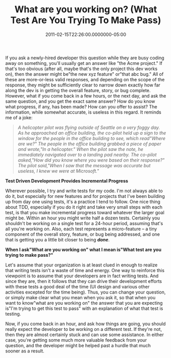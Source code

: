 ﻿---
title: What are you working on? (What Test Are You Trying To Make Pass)
date: "2011-02-15T22:26:00.0000000-05:00"
description: If you ask a newly-hired developer this question while they are
featuredImage: /img/test-13394.jpg
---

If you ask a newly-hired developer this question while they are busy coding away on something, you'll usually get an answer like "the Acme project." If that's too obvious (after all, maybe that's the only project this dev works on), then the answer might be"the new xyz feature" or"that abc bug." All of these are more-or-less valid responses, and depending on the scope of the response, they might be sufficiently clear to narrow down exactly how far along the dev is in getting the overall feature, story, or bug complete. However, what if you come back in a few hours, or the next day, and ask the same question, and you get the exact same answer? How do you know what progress, if any, has been made? How can you offer to assist? The information, while somewhat accurate, is useless in this regard. It reminds me of a joke:

> *A helicopter pilot was flying outside of Seattle on a very foggy day. As he approached an office building, the co-pilot held up a sign to the window for the people in the office building to see, which read"Where are we?" The people in the office building grabbed a piece of paper and wrote,"In a helicopter." When the pilot saw the note, he immediately navigated over to a landing pad nearby. The co-pilot asked,"How did you know where you were based on their response?" The pilot said,"When I saw that the message was accurate but useless, I knew we were at Microsoft."*

**Test Driven Development Provides Incremental Progress**

Wherever possible, I try and write tests for my code. I'm not always able to do it, but especially for new features and for projects that I've been building up from day one using tests, it's a practice I tend to follow. One nice thing about TDD, especially if you do it right and take very small steps with each test, is that you make incremental progress toward whatever the larger goal might be. Within an hour you might write half a dozen tests. Certainly you shouldn't be working on a single test for a 24-hour period, assuming that's all you're working on. Also, each test represents a micro-feature – a tiny component of the overall story, feature, or bug being addressed, and one that is getting you a little bit closer to being ***done***.

**When I ask"What are you working on" what I mean is"What test are you trying to make pass?"**

Let's assume that your organization is at least clued in enough to realize that writing tests isn't a waste of time and energy. One way to reinforce this viewpoint is to assume that your developers are in fact writing tests. And since they are, then it follows that they can drive their development efforts with these tests a good deal of the time (UI design and various other activities excepted for the time being). Thus, you can change your question, or simply make clear what you mean when you ask it, so that when you want to know"what are you working on" the answer that you are expecting is"I'm trying to get this test to pass" with an explanation of what that test is testing.

Now, if you come back in an hour, and ask how things are going, you should really expect the developer to be working on a different test. If they're not, then they are almost certainly stuck and can use some assistance. In either case, you're getting some much more valuable feedback from your question, and the developer might be helped past a hurdle that much sooner as a result.

